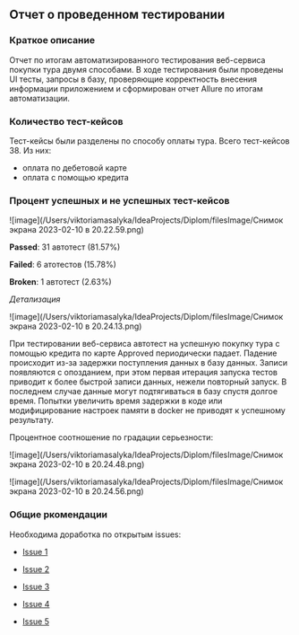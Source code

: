 ## Отчет о проведенном тестировании

### Краткое описание
Отчет по итогам автоматизированного тестирования веб-сервиса покупки тура двумя способами. В ходе тестирования были проведены UI тесты, запросы в базу, проверяющие корректность внесения информации приложением и сформирован отчет Allure по итогам автоматизации.

### Количество тест-кейсов
Тест-кейсы были разделены по способу оплаты тура.
Всего тест-кейсов 38. Из них:
- оплата по дебетовой карте
- оплата с помощью кредита

### Процент успешных и не успешных тест-кейсов

![image](/Users/viktoriamasalyka/IdeaProjects/Diplom/filesImage/Снимок экрана 2023-02-10 в 20.22.59.png)

**Passed**: 31 автотест (81.57%)

**Failed**: 6 атотестов (15.78%)

**Broken**: 1 автотест (2.63%) 

_Детализация_

![image](/Users/viktoriamasalyka/IdeaProjects/Diplom/filesImage/Снимок экрана 2023-02-10 в 20.24.13.png)


При тестировании веб-сервиса автотест на успешную покупку тура с помощью кредита по карте Approved периодически падает. Падение происходит из-за задержки поступления данных в базу данных. Записи появляются с опозданием, при этом первая итерация запуска тестов приводит к более быстрой записи данных, нежели повторный запуск. В последнем случае данные могут подтягиваться в базу спустя долгое время. Попытки увеличить время задержки в коде или модифицирование настроек памяти в docker не приводят к успешному результату. 


Процентное соотношение по градации серьезности:

![image](/Users/viktoriamasalyka/IdeaProjects/Diplom/filesImage/Снимок экрана 2023-02-10 в 20.24.48.png)

![image](/Users/viktoriamasalyka/IdeaProjects/Diplom/filesImage/Снимок экрана 2023-02-10 в 20.24.56.png)

### Общие ркомендации
Необходима доработка по открытым issues:

- [Issue 1](https://github.com/Viktorinaaa/Diplom/issues/5#issue-1575636660)

- [Issue 2](https://github.com/Viktorinaaa/Diplom/issues/4#issue-1575620632)

- [Issue 3](https://github.com/Viktorinaaa/Diplom/issues/3#issue-1575609060)

- [Issue 4](https://github.com/Viktorinaaa/Diplom/issues/2#issue-1574911466)

- [Issue 5](https://github.com/Viktorinaaa/Diplom/issues/1#issue-1574795398)
